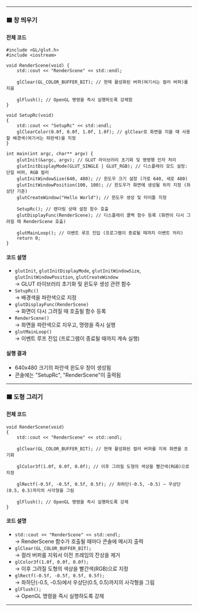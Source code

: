 
---

### 🟦 창 띄우기

#### 전체 코드

~~~
#include <GL/glut.h>
#include <iostream>

void RenderScene(void) {
    std::cout << "RenderScene" << std::endl;

    glClear(GL_COLOR_BUFFER_BIT); // 현재 활성화된 버퍼(여기서는 컬러 버퍼)를 지움

    glFlush(); // OpenGL 명령을 즉시 실행하도록 강제함
}

void SetupRc(void)
{
    std::cout << "SetupRc" << std::endl;
    glClearColor(0.0f, 0.0f, 1.0f, 1.0f); // glClear로 화면을 지울 때 사용할 배경색(여기서는 파란색)을 지정
}

int main(int argc, char** argv) {
    glutInit(&argc, argv); // GLUT 라이브러리 초기화 및 명령행 인자 처리
    glutInitDisplayMode(GLUT_SINGLE | GLUT_RGB); // 디스플레이 모드 설정: 단일 버퍼, RGB 컬러
    glutInitWindowSize(640, 480); // 윈도우 크기 설정 (가로 640, 세로 480)
    glutInitWindowPosition(100, 100); // 윈도우가 화면에 생성될 위치 지정 (좌상단 기준)
    glutCreateWindow("Hello World"); // 윈도우 생성 및 타이틀 지정

    SetupRc(); // 렌더링 상태 설정 함수 호출
    glutDisplayFunc(RenderScene); // 디스플레이 콜백 함수 등록 (화면이 다시 그려질 때 RenderScene 호출)

    glutMainLoop(); // 이벤트 루프 진입 (프로그램이 종료될 때까지 이벤트 처리)
    return 0;
}
~~~

#### 코드 설명

- `glutInit`, `glutInitDisplayMode`, `glutInitWindowSize`, `glutInitWindowPosition`, `glutCreateWindow`  
  → GLUT 라이브러리 초기화 및 윈도우 생성 관련 함수  
- `SetupRc()`  
  → 배경색을 파란색으로 지정  
- `glutDisplayFunc(RenderScene)`  
  → 화면이 다시 그려질 때 호출될 함수 등록  
- `RenderScene()`  
  → 화면을 파란색으로 지우고, 명령을 즉시 실행  
- `glutMainLoop()`  
  → 이벤트 루프 진입 (프로그램이 종료될 때까지 계속 실행)

#### 실행 결과

- 640x480 크기의 파란색 윈도우 창이 생성됨  
- 콘솔에는 "SetupRc", "RenderScene"이 출력됨

---

### 🟧 도형 그리기

#### 전체 코드

~~~
void RenderScene(void)
{
    std::cout << "RenderScene" << std::endl;

    glClear(GL_COLOR_BUFFER_BIT); // 현재 활성화된 컬러 버퍼를 지워 화면을 초기화

    glColor3f(1.0f, 0.0f, 0.0f); // 이후 그려질 도형의 색상을 빨간색(RGB)으로 지정

    glRectf(-0.5f, -0.5f, 0.5f, 0.5f); // 좌하단(-0.5, -0.5) ~ 우상단(0.5, 0.5)까지의 사각형을 그림

    glFlush(); // OpenGL 명령을 즉시 실행하도록 강제
}
~~~

#### 코드 설명

- `std::cout << "RenderScene" << std::endl;`  
  → RenderScene 함수가 호출될 때마다 콘솔에 메시지 출력  
- `glClear(GL_COLOR_BUFFER_BIT);`  
  → 컬러 버퍼를 지워서 이전 프레임의 잔상을 제거  
- `glColor3f(1.0f, 0.0f, 0.0f);`  
  → 이후 그려질 도형의 색상을 빨간색(RGB)으로 지정  
- `glRectf(-0.5f, -0.5f, 0.5f, 0.5f);`  
  → 좌하단(-0.5, -0.5)에서 우상단(0.5, 0.5)까지의 사각형을 그림  
- `glFlush();`  
  → OpenGL 명령을 즉시 실행하도록 강제  

---
